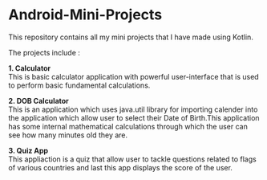 # Android-Mini-Projects
This repository contains all my mini projects that I have made using Kotlin.

The projects include :

<b>1. Calculator</br> </b>
This is basic calculator application with powerful user-interface that is used to perform basic fundamental calculations.

<b>2. DOB Calculator</br></b>
This is an application which uses java.util library for importing calender into the application which allow user to select their Date of Birth.This application has some 
internal mathematical calculations through which the user can see how many minutes old they are.

<b>3. Quiz App</br></b>
This appliaction is a quiz that allow user to tackle questions related to flags of various countries and last this app displays the score of the user.
